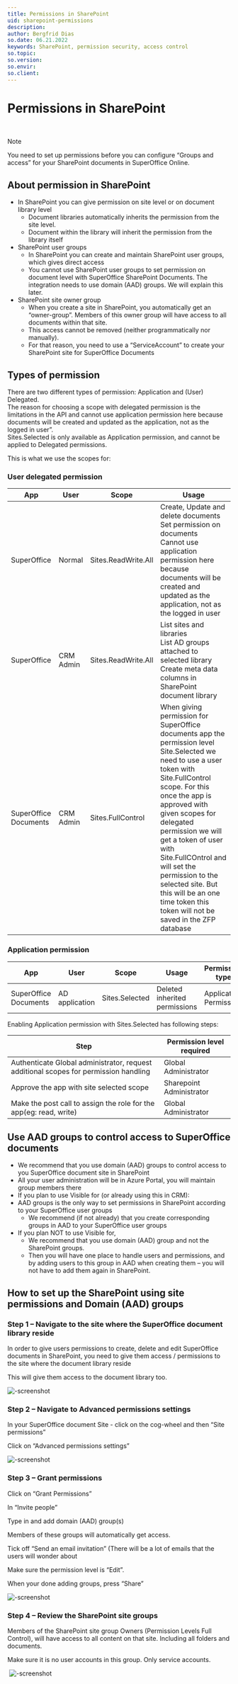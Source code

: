 ```yaml
---
title: Permissions in SharePoint
uid: sharepoint-permissions
description:
author: Bergfrid Dias
so.date: 06.21.2022
keywords: SharePoint, permission security, access control
so.topic:
so.version:
so.envir:
so.client:
---
```


# Permissions in SharePoint
​
> [!NOTE]
> You need to set up permissions before you can configure “Groups and access” for your SharePoint documents in SuperOffice Online. ​

## About permission in SharePoint​

* In SharePoint you can give permission on site level or on document library level​
  * Document libraries automatically inherits the permission from the site level. ​
  * Document within the library will inherit the permission from the library itself​
* SharePoint user groups​
  * In SharePoint you can create and maintain SharePoint user groups, which gives direct access​
  * You cannot use SharePoint user groups to set permission on document level with SuperOffice SharePoint Documents. The integration needs to use domain (AAD) groups. We will explain this later. ​
* SharePoint site owner group​
  * When you create a site in SharePoint, you automatically get an “owner-group”. Members of this owner group will have access to all documents within that site. ​
  * This access cannot be removed (neither programmatically nor manually). ​
  * For that reason, you need to use a “ServiceAccount” to create your SharePoint site for SuperOffice Documents​

## Types of permission

There are two different types of permission: Application and (User) Delegated.  
The reason for choosing a scope with delegated permission is the limitations in the API and cannot use application permission here because documents will be created and updated as the application, not as the logged in user”.  
Sites.Selected is only available as Application permission, and cannot be applied to Delegated permissions.  

This is what we use the scopes for:

### User delegated permission

| App | User | Scope | Usage |
|---|---|---|-------|
| SuperOffice | Normal | Sites.ReadWrite.All | Create, Update and delete documents<br />Set permission on documents<br />Cannot use application permission here because documents will be created and updated as the application, not as the logged in user |
| SuperOffice | CRM Admin | Sites.ReadWrite.All | List sites and libraries<br />List AD groups attached to selected library<br/>Create meta data columns in SharePoint document library |
| SuperOffice Documents | CRM Admin | Sites.FullControl | When giving permission for SuperOffice documents app the permission level Site.Selected we need to use a user token with Site.FullControl scope. For this once the app is approved with given scopes for delegated permission we will get a token of user with Site.FullCOntrol and will set the permission to the selected site. But this will be an one time token this token will not be saved in the ZFP database |

### Application permission

| App | User | Scope | Usage | Permission type |
|---|---|---|---|---|
| SuperOffice Documents | AD application | Sites.Selected | Deleted inherited permissions | Application Permission |

Enabling Application permission with Sites.Selected has following steps:

| Step | Permission level required |
|---|---|
| Authenticate Global administrator, request additional scopes for permission handling | Global Administrator |
| Approve the app with site selected scope | Sharepoint Administrator |
| Make the post call to assign the role for the app(eg: read, write) | Global Administrator |

## Use AAD groups to control access to SuperOffice documents​

* We recommend that you use domain (AAD) groups to control access to you SuperOffice document site in SharePoint​
* All your user administration will be in Azure Portal, you will maintain group members there​
* If you plan to use Visible for (or already using this in CRM): ​
* AAD groups is the only way to set permissions in SharePoint according to your SuperOffice user groups​
  * We recommend (if not already) that you create corresponding groups in AAD to your SuperOffice user groups​
* If you plan NOT to use Visible for, ​
  * We recommend that you use domain (AAD) group and not the SharePoint groups.​
  * Then you will have one place to handle users and permissions, and by adding users to this group in AAD when creating them – you will not have to add them again in SharePoint.

## How to set up the SharePoint using site permissions and Domain (AAD) groups

### Step 1 – Navigate to the site where the SuperOffice document library reside​

In order to give users permissions to create, delete and edit SuperOffice documents in SharePoint, you need to give them access / permissions to the site where the document library reside​

This will give them access to the document library too.

  ![-screenshot][img1]

### Step 2 – Navigate to Advanced permissions settings​

In your SuperOffice document Site - click on the cog-wheel and then “Site permissions”​

Click on “Advanced permissions settings”​

  ![-screenshot][img2]

### Step 3 – Grant permissions​

Click on “Grant Permissions”​

In “Invite people”​

Type in and add domain (AAD) group(s)​

Members of these groups will automatically get access. ​

Tick off “Send an email invitation” (There will be a lot of emails that the users will wonder about​

Make sure the permission level is “Edit”. ​

When your done adding groups, press “Share”​

  ![-screenshot][img3]

### Step 4 – Review the SharePoint site groups​

​Members of the SharePoint site group Owners (Permission Levels Full Control), will have access to all content on that site. Including all folders and documents. ​

Make sure it is no user accounts in this group. Only service accounts. ​

​  ![-screenshot][img4]

<!-- Referenced links -->

<!-- Referenced images -->
[img1]: media/so-sharepoiont-home.png
[img2]: media/advanced-permissions.png
[img3]: media/share.png
[img4]: media/review.png
